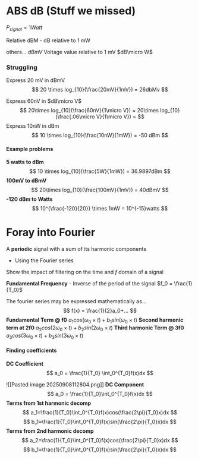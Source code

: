 # ABS dB (Stuff we missed)

$P_{signal} = 1 Watt$

Relative dBM - dB relative to 1 mW

others...
$dBmV$ Voltage value relative to 1 mV
$dB\micro W$

### Struggling
Express 20 mV in dBmV
$$
20 \times log_{10}(\frac{20mV}{1mV}) = 26dbMv
$$

Express 60nV in $dB\micro V$
$$
20\times log_{10}(\frac{60nV}{1\micro V}) = 20\times log_{10}(\frac{.06\micro V}{1\micro V}) = 
$$
Express 10nW in dBm
$$
10 \times log_{10}(\frac{10nW}{1mW}) = -50 dBm
$$
#### Example problems
**5 watts to dBm**
$$
10 \times log_{10}(\frac{5W}{1mW}) = 36.9897dBm
$$
**100mV to dBmV**
$$
20\times log_{10}(\frac{100mV}{1mV}) = 40dBmV 
$$
**-120 dBm to Watts**
$$
10^{\frac{-120}{20}} \times 1mW = 10^{-15}watts
$$

# Foray into Fourier

A **periodic** signal with a sum of its harmonic components 
- Using the Fourier series

Show the impact of filtering on the time and $f$ domain of a signal

**Fundamental Frequency** - Inverse of the period of the signal $f_0 = \frac{1}{T_0}$

The fourier series may be expressed mathematically as...
$$
f(x) = \frac{1}{2}a_0+...
$$
**Fundamental Term @ f0**
$a_1cos(\omega_0 \times t) + b_1sin(\omega_0 \times t)$
**Second harmonic term at 2f0**
$a_2cos(2\omega_0 \times t) + b_2sin(2\omega_0 \times t)$
**Third harmonic Term @ 3f0**
$a_3cos(3\omega_0 \times t) + b_3sin(3\omega_0 \times t)$

#### Finding coefficients
**DC Coefficient**
$$
a_0 = \frac{1}{T_0} \int_0^{T_0}f(x)dx
$$

![[Pasted image 20250908112804.png]]
**DC Component**
$$
a_0 = \frac{1}{T_0}\int_0^{T_0}f(x)dx
$$
**Terms from 1st harmonic decomp**
$$
a_1=\frac{1}{T_0}\int_0^{T_0}f(x)cos(\frac{2\pi}{T_0}x)dx
$$
$$
b_1=\frac{1}{T_0}\int_0^{T_0}f(x)sin(\frac{2\pi}{T_0}x)dx
$$
**Terms from 2nd harmonic decomp**
$$
a_2=\frac{1}{T_0}\int_0^{T_0}f(x)cos(\frac{2\pi}{T_0}x)dx
$$
$$
b_1=\frac{1}{T_0}\int_0^{T_0}f(x)sin(\frac{2\pi}{T_0}x)dx
$$
